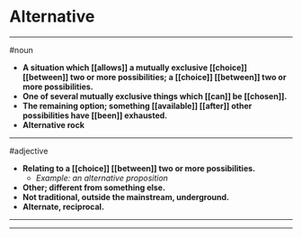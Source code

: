 # Alternative
---
#noun
- **A situation which [[allows]] a mutually exclusive [[choice]] [[between]] two or more possibilities; a [[choice]] [[between]] two or more possibilities.**
- **One of several mutually exclusive things which [[can]] be [[chosen]].**
- **The remaining option; something [[available]] [[after]] other possibilities have [[been]] exhausted.**
- **Alternative rock**
---
#adjective
- **Relating to a [[choice]] [[between]] two or more possibilities.**
	- _Example: an alternative proposition_
- **Other; different from something else.**
- **Not traditional, outside the mainstream, underground.**
- **Alternate, reciprocal.**
---
---
